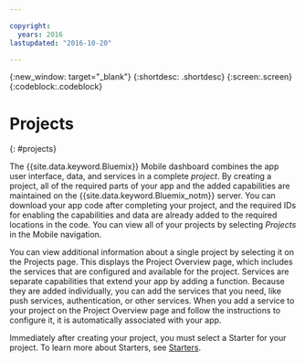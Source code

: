 ```yaml
---

copyright:
  years: 2016
lastupdated: "2016-10-20"

---
```

{:new_window: target="_blank"}
{:shortdesc: .shortdesc}
{:screen:.screen}
{:codeblock:.codeblock}

# Projects
{: #projects}

The {{site.data.keyword.Bluemix}} Mobile dashboard combines the app user interface, data, and services in a complete *project*. By creating a project, all of the required parts of your app and the added capabilities are maintained on the {{site.data.keyword.Bluemix_notm}} server. You can download your app code after completing your project, and the required IDs for  enabling the capabilities and data are already added to the required locations in the code. You can view all of your projects by selecting *Projects* in the Mobile navigation.  

You can view additional information about a single project by selecting it on the Projects page. This displays the Project Overview page, which includes the services that are configured and available for the project. Services are separate capabilities that extend your app by adding a function. Because they are added individually, you can add the services that you need, like push services, authentication, or other services. When you add a service to your project on the Project Overview page and follow the instructions to configure it, it is automatically associated with your app.

Immediately after creating your project, you must select a Starter for your project.  To learn more about Starters, see [Starters](starters.html).
